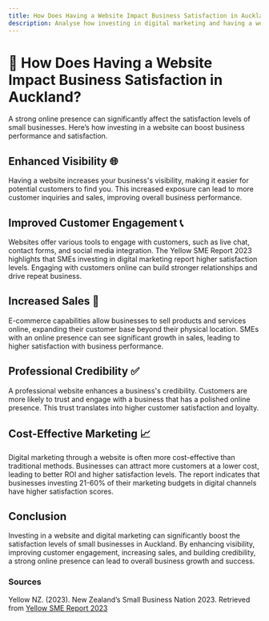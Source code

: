 ```yaml
---
title: How Does Having a Website Impact Business Satisfaction in Auckland?
description: Analyse how investing in digital marketing and having a website affects the overall satisfaction levels of small businesses in Auckland. A robust online presence can enhance visibility, improve customer engagement, and increase sales, leading to higher overall business satisfaction and growth.
---
```


# 🌟 How Does Having a Website Impact Business Satisfaction in Auckland?

A strong online presence can significantly affect the satisfaction levels of small businesses. Here’s how investing in a website can boost business performance and satisfaction.

## Enhanced Visibility 🌐

Having a website increases your business's visibility, making it easier for potential customers to find you. This increased exposure can lead to more customer inquiries and sales, improving overall business performance.

## Improved Customer Engagement 📞

Websites offer various tools to engage with customers, such as live chat, contact forms, and social media integration. The Yellow SME Report 2023 highlights that SMEs investing in digital marketing report higher satisfaction levels. Engaging with customers online can build stronger relationships and drive repeat business.

## Increased Sales 💸

E-commerce capabilities allow businesses to sell products and services online, expanding their customer base beyond their physical location. SMEs with an online presence can see significant growth in sales, leading to higher satisfaction with business performance.

## Professional Credibility ✅

A professional website enhances a business's credibility. Customers are more likely to trust and engage with a business that has a polished online presence. This trust translates into higher customer satisfaction and loyalty.

## Cost-Effective Marketing 📈

Digital marketing through a website is often more cost-effective than traditional methods. Businesses can attract more customers at a lower cost, leading to better ROI and higher satisfaction levels. The report indicates that businesses investing 21-60% of their marketing budgets in digital channels have higher satisfaction scores.

## Conclusion

Investing in a website and digital marketing can significantly boost the satisfaction levels of small businesses in Auckland. By enhancing visibility, improving customer engagement, increasing sales, and building credibility, a strong online presence can lead to overall business growth and success.

### Sources

Yellow NZ. (2023). New Zealand’s Small Business Nation 2023. Retrieved from [Yellow SME Report 2023](https://5250769.fs1.hubspotusercontent-na1.net/hubfs/5250769/SME%20Reports/Yellow%20SME%20Report%202023.pdf)
